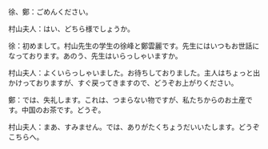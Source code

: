 ﻿徐、鄭：ごめんください。

村山夫人：はい、どちら様でしょうか。

徐：初めまして。村山先生の学生の徐峰と鄭雲麗です。先生にはいつもお世話になっております。あのう、先生はいらっしゃいますか。

村山夫人：よくいらっしゃいました。お待ちしておりました。主人はちょっと出かけっておりますが、すぐ戻ってきますので、どうぞお上がりください。

鄭：では、失礼します。これは、つまらない物ですが、私たちからのお土産です。中国のお茶です。どうぞ。

村山夫人：まあ、すみません。では、ありがたくちょうだいいたします。どうぞこちらへ。

